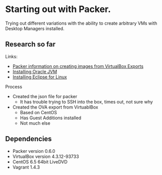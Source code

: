 # Starting out with Packer.

Trying out different variations with the ability to create arbitrary VMs with Desktop Managers installed.

## Research so far

Links:

- [Packer information on creating images from VirtualBox Exports](http://www.packer.io/docs/builders/virtualbox-ovf.html)
- [Installing Oracle JVM](http://docs.oracle.com/javase/7/docs/webnotes/install/linux/linux-jdk.html)
- [Installing Eclipse for Linux](http://wiki.eclipse.org/Eclipse/Installation)

Process

- Created the json file for packer
  - It has trouble trying to SSH into the box, times out, not sure why
- Created the OVA export from VirtuablBox
  - Based on CentOS
  - Has Guest Additions installed
  - Not much else

## Dependencies

- Packer version 0.6.0
- VirtualBox version 4.3.12-93733
- CentOS 6.5 64bit LiveDVD
- Vagrant 1.4.3
